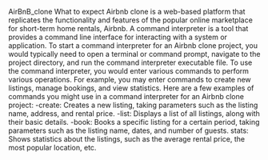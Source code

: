 AirBnB_clone
What to expect
Airbnb clone is a web-based platform that replicates the functionality and features of the popular online marketplace for short-term home rentals, Airbnb.
A command interpreter is a tool that provides a command line interface for interacting with a system or application.
To start a command interpreter for an Airbnb clone project, you would typically need to open a terminal or command prompt, navigate to the project directory, and run the command interpreter executable file.
To use the command interpreter, you would enter various commands to perform various operations. For example, you may enter commands to create new listings, manage bookings, and view statistics.
Here are a few examples of commands you might use in a command interpreter for an Airbnb clone project:
-create: Creates a new listing, taking parameters such as the listing name, address, and rental price.
-list: Displays a list of all listings, along with their basic details.
-book: Books a specific listing for a certain period, taking parameters such as the listing name, dates, and number of guests.
stats: Shows statistics about the listings, such as the average rental price, the most popular location, etc.
